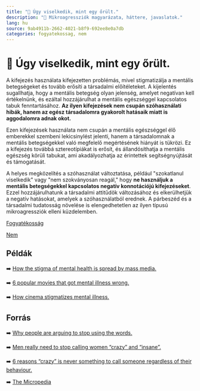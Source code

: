 ```yaml
---
title: "🚫 Úgy viselkedik, mint egy őrült."
description: "🚫 Mikroagressziók magyarázata, háttere, javaslatok."
lang: hu
source: 9ab4911b-2662-4021-b8f9-692ee8e0a7db
categories: fogyatekossag, nem
---
```


<div class="wiki-content agression-title">

# 🚫 Úgy viselkedik, mint egy őrült.

A kifejezés használata kifejezetten problémás, mivel stigmatizálja a mentális betegségeket és tovább erősíti a társadalmi előítéleteket. A kijelentés sugallhatja, hogy a mentális betegség olyan jelenség, amelyet negatívan kell értékelnünk, és ezáltal hozzájárulhat a mentális egészséggel kapcsolatos tabuk fenntartásához. **Az ilyen kifejezések nem csupán szóhasználati hibák, hanem az egész társadalomra gyakorolt hatásaik miatt is aggodalomra adnak okot.**

Ezen kifejezések használata nem csupán a mentális egészséggel élő emberekkel szembeni lekicsinylést jelenti, hanem a társadalomnak a mentális betegségekkel való megfelelő megértésének hiányát is tükrözi. Ez a kifejezés továbbá sztereotípiákat is erősít, és állandósíthatja a mentális egészség körüli tabukat, ami akadályozhatja az érintettek segítségnyújtását és támogatását.

A helyes megközelítés a szóhasználat változtatása, például "szokatlanul viselkedik" vagy "nem szokványosan reagál," hogy **ne használjuk a mentális betegségekkel kapcsolatos negatív konnotációjú kifejezéseket**. Ezzel hozzájárulhatunk a társadalmi attitűdök változásához és elkerülhetjük a negatív hatásokat, amelyek a szóhasználatból erednek. A párbeszéd és a társadalmi tudatosság növelése is elengedhetetlen az ilyen típusú mikroagressziók elleni küzdelemben.

<div class="categories">

[Fogyatékosság](/#/entry?id=fogyatekossag)

[Nem](/#/entry?id=nem)

</div>

## Példák

➡️ [How the stigma of mental health is spread by mass media.](https://www.verywellmind.com/mental-health-stigmas-in-mass-media-4153888#depictions-of-schizophrenia-in-film)

➡️ [6 popular movies that got mental illness wrong.](https://www.rtor.org/2015/10/27/6-movies/)

➡️ [How cinema stigmatizes mental illness.](https://www.bbc.com/culture/article/20180828-how-cinema-stigmatises-mental-illness)

## Forrás

➡️ [Why people are arguing to stop using the words.](https://www.npr.org/2019/07/08/739643765/why-people-are-arguing-to-stop-using-the-words-crazy-and-insane)

➡️ [Men really need to stop calling women “crazy” and “insane”.](https://www.washingtonpost.com/posteverything/wp/2014/07/09/men-really-need-to-stop-calling-women-crazy/ )

➡️ [6 reasons “crazy” is never something to call someone regardless of their behaviour.](https://www.bustle.com/articles/101990-6-reasons-crazy-is-never-a-thing-you-should-call-someone-regardless-of-their)

➡️ [The Micropedia](https://www.themicropedia.org/)


</div>